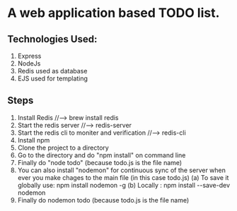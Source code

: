 # A web application based TODO list. #
## Technologies Used: ##
  1. Express
  2. NodeJs
  3. Redis used as database
  4. EJS used for templating

## Steps ##
1. Install Redis //--> brew install redis
2. Start the redis server //--> redis-server
3. Start the redis cli to moniter and verification //--> redis-cli
4. Install npm
5. Clone the project to a directory
6. Go to the directory and do "npm install" on command line
7. Finally do "node todo"  (because todo.js is the file name)
8. You can also install "nodemon" for continuous sync of the server when ever you make chages to the main file (in this case todo.js)
    (a) To save it globally use: npm install nodemon -g
    (b) Locally : npm install --save-dev nodemon
9. Finally do nodemon todo (because todo.js is the file name)
